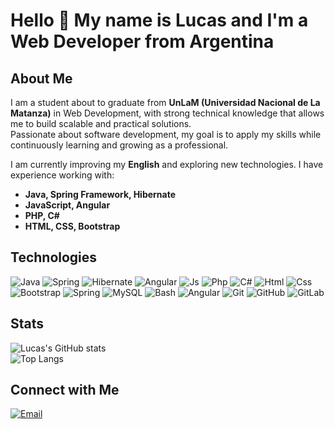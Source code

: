 # Hello 👋 My name is Lucas and I'm a Web Developer from Argentina  

## About Me  
I am a student about to graduate from **UnLaM (Universidad Nacional de La Matanza)** in Web Development, with strong technical knowledge that allows me to build scalable and practical solutions.  
Passionate about software development, my goal is to apply my skills while continuously learning and growing as a professional.  

I am currently improving my **English** and exploring new technologies. I have experience working with:  
- **Java, Spring Framework, Hibernate**  
- **JavaScript, Angular**  
- **PHP, C#**  
- **HTML, CSS, Bootstrap**  

## Technologies  
![Java](https://skillicons.dev/icons?i=java) ![Spring](https://skillicons.dev/icons?i=spring) ![Hibernate](https://skillicons.dev/icons?i=hibernate) ![Angular](https://skillicons.dev/icons?i=angular) ![Js](https://skillicons.dev/icons?i=js) ![Php](https://skillicons.dev/icons?i=php) ![C#](https://skillicons.dev/icons?i=cs) ![Html](https://skillicons.dev/icons?i=html) ![Css](https://skillicons.dev/icons?i=css) ![Bootstrap](https://skillicons.dev/icons?i=bootstrap) ![Spring](https://skillicons.dev/icons?i=spring) ![MySQL](https://skillicons.dev/icons?i=mysql) ![Bash](https://skillicons.dev/icons?i=bash) ![Angular](https://skillicons.dev/icons?i=angular) ![Git](https://skillicons.dev/icons?i=git) ![GitHub](https://skillicons.dev/icons?i=github) ![GitLab](https://skillicons.dev/icons?i=gitlab)  

## Stats  
![Lucas's GitHub stats](https://github-readme-stats.vercel.app/api?username=gavagnindl&show_icons=true&theme=radical)  
![Top Langs](https://github-readme-stats.vercel.app/api/top-langs/?username=gavagnindl&layout=compact&theme=radical)  

## Connect with Me 
[![Email](https://img.shields.io/badge/Email-Contact-informational?style=flat&logo=gmail)](mailto:yourmail@gmail.com)  

